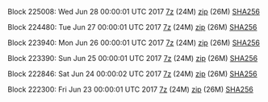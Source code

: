 Block 225008: Wed Jun 28 00:00:01 UTC 2017 [7z](https://transfer.sh/6wODu/bootstrap.dat.20170628.7z) (24M) [zip](https://transfer.sh/pDgCH/bootstrap.dat.20170628.zip) (26M) [SHA256](https://transfer.sh/B6quD/sha256.txt)

Block 224480: Tue Jun 27 00:00:01 UTC 2017 [7z](https://transfer.sh/12pFdX/bootstrap.dat.20170627.7z) (24M) [zip](https://transfer.sh/IA6ew/bootstrap.dat.20170627.zip) (26M) [SHA256](https://transfer.sh/jvSL0/sha256.txt)

Block 223940: Mon Jun 26 00:00:01 UTC 2017 [7z](https://transfer.sh/o7VRU/bootstrap.dat.20170626.7z) (24M) [zip](https://transfer.sh/WXO2O/bootstrap.dat.20170626.zip) (26M) [SHA256](https://transfer.sh/TSNGL/sha256.txt)

Block 223390: Sun Jun 25 00:00:01 UTC 2017 [7z](https://transfer.sh/AV9t8/bootstrap.dat.20170625.7z) (24M) [zip](https://transfer.sh/10HINW/bootstrap.dat.20170625.zip) (26M) [SHA256](https://transfer.sh/CEFyP/sha256.txt)

Block 222846: Sat Jun 24 00:00:02 UTC 2017 [7z](https://transfer.sh/nZyww/bootstrap.dat.20170624.7z) (24M) [zip](https://transfer.sh/BFnPD/bootstrap.dat.20170624.zip) (26M) [SHA256](https://transfer.sh/CjhJh/sha256.txt)

Block 222300: Fri Jun 23 00:00:01 UTC 2017 [7z](https://transfer.sh/FP6hy/bootstrap.dat.20170623.7z) (24M) [zip](https://transfer.sh/ApAhB/bootstrap.dat.20170623.zip) (26M) [SHA256](https://transfer.sh/9BUsd/sha256.txt)
